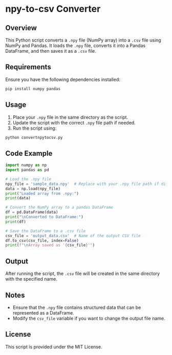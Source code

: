 # npy-to-csv Converter

## Overview
This Python script converts a `.npy` file (NumPy array) into a `.csv` file using NumPy and Pandas. It loads the `.npy` file, converts it into a Pandas DataFrame, and then saves it as a `.csv` file.

## Requirements
Ensure you have the following dependencies installed:

```bash
pip install numpy pandas
```

## Usage
1. Place your `.npy` file in the same directory as the script.
2. Update the script with the correct `.npy` file path if needed.
3. Run the script using:

```bash
python convertnpytocsv.py
```

## Code Example
```python
import numpy as np
import pandas as pd

# Load the .npy file
npy_file = 'sample_data.npy'  # Replace with your .npy file path if different
data = np.load(npy_file)
print("Loaded array from .npy:")
print(data)

# Convert the NumPy array to a pandas DataFrame
df = pd.DataFrame(data)
print("\nConverted to DataFrame:")
print(df)

# Save the DataFrame to a .csv file
csv_file = 'output_data.csv'  # Name of the output CSV file
df.to_csv(csv_file, index=False)
print(f"\nArray saved as '{csv_file}'")
```

## Output
After running the script, the `.csv` file will be created in the same directory with the specified name.

## Notes
- Ensure that the `.npy` file contains structured data that can be represented as a DataFrame.
- Modify the `csv_file` variable if you want to change the output file name.

## License
This script is provided under the MIT License.

